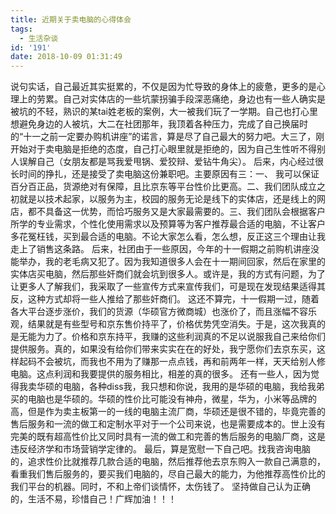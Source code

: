 ```yaml
---
title: 近期关于卖电脑的心得体会
tags:
  - 生活杂谈
id: '191'
date: 2018-10-09 01:31:49
---
```


说句实话，自己最近其实挺累的，不仅是因为忙导致的身体上的疲惫，更多的是心理上的劳累。自己对实体店的一些坑蒙拐骗手段深恶痛绝，身边也有一些人确实是被坑的不轻，熟识的某tai姓老板的案例，大一被我们玩了一学期。自己也打心里想避免身边的人被坑，大二在社团那年，我顶着各种压力，完成了自己换届时的“十一之前一定要办购机讲座”的诺言，算是尽了自己最大的努力吧。大三了，刚开始对于卖电脑是拒绝的态度，自己打心眼里就是拒绝的，因为自己生性听不得别人误解自己（女朋友都是骂我爱甩锅、爱狡辩、爱钻牛角尖）。 后来，内心经过很长时间的挣扎，还是接受了卖电脑这份兼职吧。主要原因有三：一、 我可以保证百分百正品，货源绝对有保障，且比京东等平台性价比更高。二、我们团队成立之初就是以技术起家，以服务为主，校园的服务无论是线下的实体店，还是线上的网店，都不具备这一优势，而恰巧服务又是大家最需要的。三、我们团队会根据客户所学的专业需求，个性化使用需求以及预算等为客户推荐最合适的电脑，不让客户多花冤枉钱，买到最合适的电脑。不论大家怎么看，怎么想，反正这三个理由让我走上了销售这条路。 后来，社团由于一些原因，今年的十一假期之前购机讲座没能举办，我的老毛病又犯了。因为我知道很多人会在十一期间回家，然后在家里的实体店买电脑，然后那些奸商们就会坑到很多人。或许是，我的方式有问题，为了让更多人了解我们，我采取了一些宣传方式来宣传我们，可是现在发现结果适得其反，这种方式却将一些人推给了那些奸商们。 这还不算完，十一假期一过，随着各大平台逐步涨价，我们的货源（华硕官方微商城）也涨价了，而且涨幅不容乐观，结果就是有些型号和京东售价持平了，价格优势凭空消失。于是，这次我真的是无能为力了。价格和京东持平，我赚的这些利润真的不足以说服我自己来给你们提供服务。真的，如果没有给你们带来实实在在的好处，我宁愿你们去京东买，这样起码不会被坑，而我也不用为了赚那一点点钱，再和前两年一样，天天给别人修电脑。这点利润和我要提供的服务相比，相差的真的很多。 还有一些人，因为觉得我卖华硕的电脑，各种diss我，我只想和你说，我用的是华硕的电脑，我给我弟买的电脑也是华硕的。华硕的性价比可能没有神舟，微星，华为，小米等品牌的高，但是作为卖主板第一的一线的电脑主流厂商，华硕还是很不错的，毕竟完善的售后服务和一流的做工和定制水平对于一个公司来说，也是需要成本的。世上没有完美的既有超高性价比又同时具有一流的做工和完善的售后服务的电脑厂商，这是违反经济学和市场营销学定律的。 最后，算是宽慰一下自己吧。找我咨询电脑的，追求性价比就推荐几款合适的电脑，然后推荐他去京东购入一款自己满意的，看重我们售后服务的，要买我们电脑的，尽自己最大的能力，为他推荐高性价比的我们平台的机器。同时，不和上帝们谈情怀，太伤钱了。  坚持做自己认为正确的，生活不易，珍惜自己！广辉加油！！！